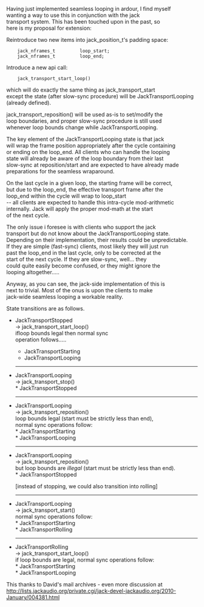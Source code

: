 Having just implemented seamless looping in ardour, I find myself                                         
wanting a way to use this in conjunction with the jack                                                    
transport system.   This has been touched upon in the past, so                                            
here is my proposal for extension:                                                                        
                                                                                                          
Reintroduce two new items into jack_position_t's padding space:                                           
	
	    jack_nframes_t         loop_start;                                                                    
	    jack_nframes_t         loop_end;                                                                      
	
                                                                                                          
Introduce a new api call:                                                                                 
	
	    jack_transport_start_loop()                                                                           
	
                                                                                                          
which will do exactly the same thing as jack_transport_start                                              
except the state (after slow-sync procedure) will be JackTransportLooping                                 
(already defined).                                                                                        

                                                                                                          
jack_transport_reposition() will be used as-is to set/modify the                                          
loop boundaries, and proper slow-sync procedure is still used                                             
whenever loop bounds change while JackTransportLooping.                                                   
                                                                                                          

The key element of the JackTransportLooping state is that jack                                            
will wrap the frame position appropriately after the cycle containing                                     
or ending on the loop_end.   All clients who can handle the looping                                       
state will already be aware of the loop boundary from their last                                          
slow-sync at reposition/start and are expected to have already made                                       
preparations for the seamless wraparound.                                                                 
                                                                                                          

On the last cycle in a given loop, the starting frame will be correct,                                    
but due to the loop_end, the effective transport frame after the                                          
loop_end within the cycle will wrap to loop_start                                                         
-- all clients are expected to handle this intra-cycle mod-arithmetic                                     
internally.  Jack will apply the proper mod-math at the start                                             
of the next cycle.                                                                                        
                                                                                                          

The only issue i foresee is with clients who support the jack                                             
transport but do not know about the JackTransportLooping state.                                           
Depending on their implementation, their results could be unpredictable.                                  
If they are simple (fast-sync) clients, most likely they will just run                                    
past the loop_end in the last cycle, only to be corrected at the                                          
start of the next cycle.  If they are slow-sync, well... they                                             
could quite easily become confused, or they might ignore the                                              
looping altogether.....                                                                                   
                                                                                                          

Anyway, as you can see, the jack-side implementation of this is                                           
next to trivial.  Most of the onus is upon the clients to make                                            
jack-wide seamless looping a workable reality.      

State transitions are as follows.                                                                         
	                                                                                                          
*  JackTransportStopped                                                                                   
	  -> jack_transport_start_loop()                                                                          
	     ifloop bounds legal then normal sync                                                                 
	     operation follows.....                                                                               
	  * JackTransportStarting                                                                                 
	  * JackTransportLooping                                                                                  
	                                                                                                          
	--------------------------------------                                                                    
* JackTransportLooping                                                                                    
	  -> jack_transport_stop()                                                                                
	  *  JackTransportStopped                                                                                 
	                                                                                                          
	-------------------------------------                                                                     
* JackTransportLooping                                                                                    
	  -> jack_transport_reposition()                                                                          
	     loop bounds legal (start must be strictly less than end),                                            
	     normal sync operations follow:                                                                       
	     * JackTransportStarting                                                                              
	     * JackTransportLooping                                                                               
	                                                                                                          
	-------------------------------------                                                                     
* JackTransportLooping                                                                                    
	  -> jack_transport_reposition()                                                                          
	     but loop bounds are *illegal* (start must be strictly less than end).                                
	     * JackTransportStopped                                                                               
	                                                                                                          
	 [instead of stopping, we could also transition into rolling]                                             
	                                                                                                          
	--------------------------------------                                                                    
* JackTransportLooping                                                                                    
	  -> jack_transport_start()                                                                               
	     normal sync operations follow:                                                                       
	     * JackTransportStarting                                                                              
	     * JackTransportRolling                                                                               
	                                                                                                          
	--------------------------------------                                                                    
* JackTransportRolling                                                                                    
	  -> jack_transport_start_loop()                                                                          
	     if loop bounds are legal, normal sync operations follow:                                             
	     * JackTransportStarting                                                                              
	     * JackTransportLooping                         
	

This thanks to David's mail archives - even more discussion at http://lists.jackaudio.org/private.cgi/jack-devel-jackaudio.org/2010-January/004381.html                                                      